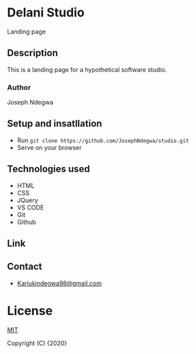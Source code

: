 # Delani Studio
Landing page

## Description 
This is a landing page for a hypothetical software studio.

### Author
Joseph Ndegwa

## Setup and insatllation
- Run `git clone https://github.com/JosephNdegwa/studio.git`
- Serve on your browser

## Technologies used
* HTML
* CSS
* JQuery
* VS CODE
* Git
* Github

## Link


## Contact
* Kariukindegwa98@gmail.com

# License
[MIT](https://choosealicense.com/licenses/mit/)

Copyright (C) {2020}